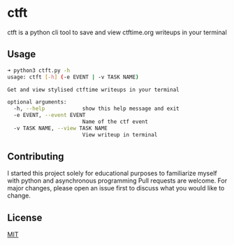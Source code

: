 # ctft

ctft is a python cli tool to save and view ctftime.org writeups in your terminal

## Usage

```bash
➜ python3 ctft.py -h
usage: ctft [-h] (-e EVENT | -v TASK NAME)

Get and view stylised ctftime writeups in your terminal

optional arguments:
  -h, --help            show this help message and exit
  -e EVENT, --event EVENT
                        Name of the ctf event
  -v TASK NAME, --view TASK NAME
                        View writeup in terminal

```

## Contributing
I started this project solely for educational purposes to familiarize myself with python and asynchronous programming
Pull requests are welcome. For major changes, please open an issue first to discuss what you would like to change.


## License
[MIT](https://choosealicense.com/licenses/mit/)
